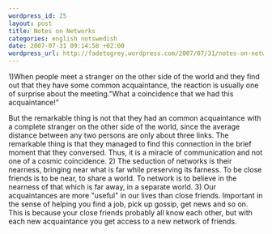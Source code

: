 ```yaml
--- 
wordpress_id: 25 
layout: post
title: Notes on Networks 
categories: english notswedish
date: 2007-07-31 09:14:58 +02:00 
wordpress_url: http://fadetogrey.wordpress.com/2007/07/31/notes-on-networks/ 
---
```


1)When people meet a stranger on the other side of the world and they find out that they have some common acquaintance, the reaction is usually one of surprise about the meeting."What a coincidence that we had this acquaintance!"

But the remarkable thing is not that they had an common acquaintance with a complete stranger on the other side of the world, since the average distance between any two persons are only about three links. The remarkable thing is that they managed to find this connection in the brief moment that they conversed. Thus, it is a miracle of communication and not one of a cosmic coincidence. 2) The seduction of networks is their nearness, bringing near what is far while preserving its farness. To be close friends is to be near, to share a world. To network is to believe in the nearness of that which is far away, in a separate world. 3) Our acquaintances are more "useful" in our lives than close friends. Important in the sense of helping you find a job, pick up gossip, get news and so on. This is because your close friends probably all know each other, but with each new acquaintance you get access to a new network of friends.



